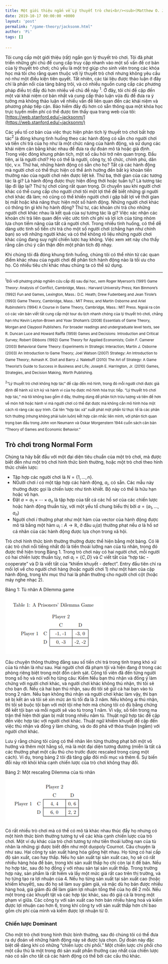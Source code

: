 ```yaml
---
title: Một giới thiệu ngắn về Lý thuyết trò chơi<br/><sub>(Matthew O. Jackson, Stanford University)</sub>
date: 2019-10-17 00:00:00 +0000
layout: 'post'
permalink: "/game-theory/jacksonm.html"
author: 'Pi'
tags: []

---
```


Tôi cung cấp một giới thiệu (rất) ngắn gọn lý thuyết trò chơi. Tôi đã phát triển những ghi chú để cung cấp truy cập nhanh vào một số vấn đề cơ bản của lý thuyết trò chơi; chủ yếu là một trợ giúp cho sinh viên trong các khóa học mà tôi cho rằng quen thuộc với lý thuyết trò chơi nhưng không yêu cầu nó như một điều kiện tiên quyết. Tất nhiên, các tài liệu được thảo luận ở đây chỉ là phần nổi của tảng băng trôi, và có nhiều nguồn cung cấp các phương pháp điều trị đầy đủ hơn nhiều về chủ đề này $^{1}$. Ở đây, tôi chỉ đề cập đến một vài khái niệm cơ bản nhất và cung cấp thảo luận vừa đủ để đưa ra ý tưởng mà không thảo luận về nhiều vấn đề liên quan đến các khái niệm và phương pháp tiếp cận. Bảo hiểm đầy đủ hơn có sẵn thông qua một khóa học trực tuyến miễn phí có thể được tìm thấy qua trang web của tôi: [https://web.stanford.edu/~jacksonm/](https://web.stanford.edu/~jacksonm/)

Các yếu tố cơ bản của việc thực hiện phân tích lý thuyết trò chơi bất hợp tác$^2$ là đóng khung tình huống theo các hành động có sẵn cho người chơi và tiền chi trả của họ như là một chức năng của hành động, và sử dụng các khái niệm cân bằng khác nhau để đưa ra dự đoán mô tả hoặc giả định. Trong việc đóng khung phân tích, một số câu hỏi trở nên quan trọng. Đầu tiên, ai là người chơi? Họ có thể là người, công ty, tổ chức, chính phủ, dân tộc, v.v. Thứ hai, những hành động có sẵn cho họ? Tất cả các hành động mà người chơi có thể thực hiện có thể ảnh hưởng đến bất kỳ khoản tiền thưởng nào của người chơi nên được liệt kê. Thứ ba, thời gian của các tương tác là gì? Là hành động được thực hiện đồng thời hoặc tuần tự? Là tương tác lặp đi lặp lại? Thứ tự chơi cũng rất quan trọng. Di chuyển sau khi người chơi khác có thể cung cấp cho người chơi tôi một lợi thế để biết những gì người chơi khác đã làm; nó cũng có thể khiến người chơi $i$ gặp bất lợi về thời gian bị mất hoặc khả năng thực hiện một số hành động. Những người chơi khác có thông tin gì khi họ hành động? Thứ tư, các khoản chi trả cho những người chơi khác nhau là kết quả của sự tương tác là gì? Việc xác nhận các khoản chi trả liên quan đến việc ước tính chi phí và lợi ích của từng nhóm lựa chọn tiềm năng của tất cả người chơi. Trong nhiều tình huống, có thể dễ dàng ước tính số tiền chi trả cho một số người chơi (chẳng hạn như chính bạn) so với những người khác và có thể không rõ liệu những người chơi khác cũng đang suy nghĩ chiến lược hay không. Việc xem xét này cho thấy rằng cần chú ý cẩn thận đến một phân tích độ nhạy.

Khi chúng tôi đã đóng khung tình huống, chúng tôi có thể nhìn từ các quan điểm khác nhau của người chơi để phân tích hành động nào là tối ưu cho họ. Có nhiều tiêu chí khác nhau chúng ta có thể sử dụng.

<hr>

<sub>$^1$Đối với phương pháp nghiên cứu cấp độ sau đại học, xem Roger Myerson’s (1991) Game Theory: Analysis of Conflict, Cambridge, Mass.: Harvard University Press; Ken Binmore’s (1992) Fun and Games, Lexington, Mass.: D.C. Heath; Drew Fudenberg and Jean Tirole’s (1993) Game Theory, Cambridge, Mass.: MIT Press; and Martin Osborne and Ariel Rubinstein’s (1994) A Course in Game Theory, Cambridge, Mass.: MIT Press. Ngoài ra còn có các văn bản viết tắt cung cấp một tour du lịch nhanh chóng của lý thuyết trò chơi, chẳng hạn như Kevin Leyton-Brown and Yoav Shoham’s (2008) Essentials of Game Theory, Morgan and Claypool Publishers. For broader readings and undergraduate level texts, see R. Duncan Luce and Howard Raiffa (1959) Games and Decisions: Introduction and Critical Survey; Robert Gibbons (1992) Game Theory for Applied Economists; Colin F. Camerer (2003) Behavioral Game Theory: Experiments in Strategic Interaction; Martin J. Osborne (2003) An Introduction to Game Theory; Joel Watson (2007) Strategy: An Introduction to Game Theory; Avinash K. Dixit and Barry J. Nalebuff (2010) The Art of Strategy: A Game Theorist’s Guide to Success in Business and Life; Joseph E. Harrington, Jr. (2010) Games, Strategies, and Decision Making, Worth Publishing.</sub>

<sub>$^2$“Lý thuyết trò chơi không hợp tác” đề cập đến mô hình, trong đó mỗi người chơi được giả định để hành xử ích kỷ và hành vi của họ được mô hình hóa trực tiếp. “Lý thuyết trò chơi hợp tác,” mà tôi không bao gồm ở đây, thường dùng để phân tích trừu tượng và tiên đề hơn về món hời hoặc hành vi mà người chơi có thể đạt được mà không cần mô hình hóa một cách rõ ràng các quy trình. Cái tên “hợp tác xã” xuất phát một phần từ thực tế là các phân tích thường (nhưng không phải luôn luôn) kết hợp cân nhắc liên minh, với phân tích quan trọng ban đầu trong John von Neumann và Oskar Morgenstern 1944 cuốn sách căn bản “Theory of Games and Economic Behavior.”</sub>

## Trò chơi trong Normal Form

Chúng ta hãy bắt đầu với một đại diện tiêu chuẩn của một trò chơi, mà được biết đến như một trò chơi hình thức bình thường, hoặc một trò chơi theo hình thức chiến lược:

- Tập hợp các người chơi là $N=\{1, \ldots, n\}$.
- NGười chơi $i$ có một tập hợp các hành động, $a_i$, có sẵn. Các mẫu này thường được gọi là chiến lược như tinh khiết. Bộ này có thể là hữu hạn hoặc vô hạn.
- Đặt $a=a_{1} \times \cdots \times a_{n}$ là tập hợp của tất cả các hồ sơ của các chiến lược hoặc hành động thuần túy, với một yếu tố chung biểu thị bởi $a=\left(a_{1}, \dots, a_{n}\right)$
- Người chơi $i$ thưởng phạt như một hàm của vector của hành động được mô tả bằng một hàm $u_{i}: A \rightarrow \mathbb{R}$, ở đâu $u_{i}(a)$ thưởng phạt nếu $a$ là hồ sơ cá nhân của các hành động được lựa chọn trong xã hội.

Trò chơi hình thức bình thường thường được thể hiện bằng một bảng. Có lẽ các trò chơi nổi tiếng nhất đó là tiến thoái lưỡng nan của tù nhân, trong đó được thể hiện trong Bảng 1. Trong trò chơi này có hai người chơi, mỗi người có hai chiến lược thuần túy, nơi $a_{i}=\{C, D\}$ và $C$ viết tắt của “hợp tác - cooperate” và D là viết tắt của “khiếm khuyết - defect”. Entry đầu tiên chỉ ra mối lợi về cho người chơi hàng (hoặc người chơi 1) như một hàm của cặp hành động, trong khi mục thứ hai là phần thưởng cho người chơi cột (hoặc máy nghe nhạc 2).

Bảng 1: Tù nhân A Dilemma game

<img src="https://raw.githubusercontent.com/x3pi/storage/master/images/jacksonm/01.PNG">

Câu chuyện thông thường đằng sau số tiền chi trả trong tình trạng khó xử của tù nhân là như sau. Hai người chơi đã phạm tội và hiện đang ở trong các phòng riêng biệt trong một đồn cảnh sát. Công tố viên đã đến từng người trong số họ và nói với họ từng câu: Kiếm Nếu bạn thú nhận và đồng ý làm chứng với người chơi khác, và người chơi khác không thú nhận, thì tôi sẽ cho bạn đi. Nếu cả hai bạn thú nhận, sau đó tôi sẽ gửi cả hai bạn vào tù trong 2 năm. Nếu bạn không thú nhận và người chơi khác làm vậy, thì bạn sẽ bị kết án và tôi sẽ xin mức án tù tối đa là 3 năm. Nếu không ai thú nhận, thì tôi sẽ buộc tội bạn với một tội nhẹ hơn mà chúng tôi có đủ bằng chứng để kết tội bạn và mỗi người sẽ vào tù trong 1 năm. Vì vậy, số tiền trong ma trận thể hiện thời gian bị mất trong nhiều năm tù. Thuật ngữ hợp tác đề cập đến việc hợp tác với người chơi khác. Thuật ngữ khiếm khuyết đề cập đến việc thú nhận và đồng ý làm chứng, và do đó phá vỡ thỏa thuận (ngầm) với người chơi khác.

Lưu ý rằng chúng tôi cũng có thể nhân lên từng thưởng phạt bởi một vô hướng và thêm một hằng số, mà là một đại diện tương đương (miễn là tất cả các thưởng phạt một cầu thủ cho trước được rescaled trong cùng một cách). Ví dụ, trong bảng 2 tôi đã tăng gấp đôi mỗi mục và thêm 6. Sự biến đổi này rời khỏi khía cạnh chiến lược của trò chơi không thay đổi.

Bảng 2: Một rescaling Dilemma của tù nhân

<img src="https://raw.githubusercontent.com/x3pi/storage/master/images/jacksonm/02.PNG">

Có rất nhiều trò chơi mà có thể có mô tả khác nhau thúc đẩy họ nhưng có một hình thức bình thường tương tự về các khía cạnh chiến lược của trò chơi. Một ví dụ khác của trò chơi tương tự như tiến thoái lưỡng nan của tù nhân là những gì được biết đến như một duopoly Cournot. Câu chuyện là như sau. Hai công ty sản xuất hàng hóa giống hệt nhau. Họ từng có hai cấp độ sản xuất, cao hay thấp. Nếu họ sản xuất tại sản xuất cao, họ sẽ có rất nhiều hàng hóa để bán, trong khi sản xuất thấp họ chỉ còn lại ít để bán. Nếu họ hợp tác, sau đó họ đồng ý với nhau sản tại sản xuất thấp. Trong trường hợp này, sản phẩm là rất hiếm và lấy một mức giá rất cao trên thị trường, và họ từng tạo ra lợi nhuận của 4. Nếu họ từng sản xuất tại sản xuất cao (hoặc khiếm khuyết), sau đó họ sẽ làm suy giảm giá, và mặc dù họ bán được nhiều hàng hoá, giá giảm đủ để làm giảm lợi nhuận tổng thể của họ để 2 mỗi. Nếu một trong các khuyết tật và các hợp tác khác, sau đó giá cả là trong một phạm vi giữa. Các công ty với sản xuất cao hơn bán nhiều hàng hoá và kiếm được lợi nhuận cao hơn 6, trong khi công ty với sản xuất thấp hơn chỉ bao gồm chi phí của mình và kiếm được lợi nhuận từ 0.

### Chiến lược Dominant

Cho một trò chơi trong hình thức bình thường, sau đó chúng tôi có thể đưa ra dự đoán về những hành động này sẽ được lựa chọn. Dự đoán này đặc biệt dễ dàng khi có những “chiến lược chi phối.” Một chiến lược chi phối cho một cầu thủ là một trong đó sản xuất phần thưởng cao nhất của chiến lược nào có sẵn cho tất cả các hành động có thể bởi các cầu thủ khác. 

